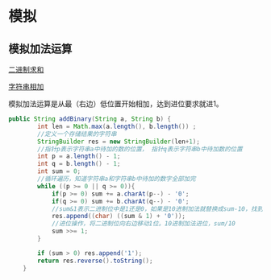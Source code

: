 # 模拟

## 模拟加法运算

[二进制求和](https://leetcode-cn.com/problems/add-binary/)

[字符串相加](https://leetcode-cn.com/problems/add-strings/)

模拟加法运算是从最（右边）低位置开始相加，达到进位要求就进1。

```Java
public String addBinary(String a, String b) {
        int len = Math.max(a.length(), b.length()) ;
        //定义一个存储结果的字符串
        StringBuilder res = new StringBuilder(len+1);
        //指针p表示字符串a中待加的数的位置， 指针q表示字符串b中待加数的位置
        int p = a.length() - 1;
        int q = b.length() - 1;
        int sum = 0;
        //循环遍历，知道字符串a和字符串b中待加的数字全部加完
        while ((p >= 0 || q >= 0)){
            if(p >= 0) sum += a.charAt(p--) - '0';
            if(q >= 0) sum += b.charAt(q--) - '0';
            //sum&1表示二进制位中是1还是0，如果是10进制加法就替换成sum-10，找到个位数上的值
            res.append((char) ((sum & 1) + '0'));
            //进位操作，将二进制位向右边移动1位。10进制加法进位，sum/10
            sum >>= 1;
        }

        if (sum > 0) res.append('1');
        return res.reverse().toString();
    }
```

